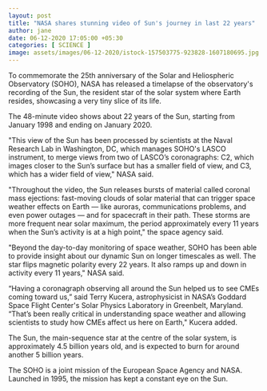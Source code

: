 ```yaml
---
layout: post
title: "NASA shares stunning video of Sun's journey in last 22 years"
author: jane 
date: 06-12-2020 17:05:00 +05:30 
categories: [ SCIENCE ] 
image: assets/images/06-12-2020/istock-157503775-923828-1607180695.jpg
---
```

To commemorate the 25th anniversary of the Solar and Heliospheric Observatory (SOHO), NASA has released a timelapse of the observatory's recording of the Sun, the resident star of the solar system where Earth resides, showcasing a very tiny slice of its life.

The 48-minute video shows about 22 years of the Sun, starting from January 1998 and ending on January 2020.

"This view of the Sun has been processed by scientists at the Naval Research Lab in Washington, DC, which manages SOHO's LASCO instrument, to merge views from two of LASCO’s coronagraphs: C2, which images closer to the Sun’s surface but has a smaller field of view, and C3, which has a wider field of view," NASA said.

"Throughout the video, the Sun releases bursts of material called coronal mass ejections: fast-moving clouds of solar material that can trigger space weather effects on Earth — like auroras, communications problems, and even power outages — and for spacecraft in their path. These storms are more frequent near solar maximum, the period approximately every 11 years when the Sun’s activity is at a high point," the space agency said.

"Beyond the day-to-day monitoring of space weather, SOHO has been able to provide insight about our dynamic Sun on longer timescales as well. The star flips magnetic polarity every 22 years. It also ramps up and down in activity every 11 years," NASA said.

“Having a coronagraph observing all around the Sun helped us to see CMEs coming toward us,” said Terry Kucera, astrophysicist in NASA’s Goddard Space Flight Center's Solar Physics Laboratory in Greenbelt, Maryland. “That’s been really critical in understanding space weather and allowing scientists to study how CMEs affect us here on Earth," Kucera added.

The Sun, the main-sequence star at the centre of the solar system, is approximately 4.5 billion years old, and is expected to burn for around another 5 billion years.

The SOHO is a joint mission of the European Space Agency and NASA. Launched in 1995, the mission has kept a constant eye on the Sun.
